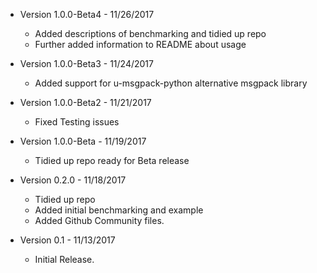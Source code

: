 * Version 1.0.0-Beta4 - 11/26/2017
    * Added descriptions of benchmarking and tidied up repo
    * Further added information to README about usage

* Version 1.0.0-Beta3 - 11/24/2017
    * Added support for u-msgpack-python alternative msgpack library

* Version 1.0.0-Beta2 - 11/21/2017
    * Fixed Testing issues

* Version 1.0.0-Beta - 11/19/2017
    * Tidied up repo ready for Beta release

* Version 0.2.0 - 11/18/2017
    * Tidied up repo
    * Added initial benchmarking and example
    * Added Github Community files.

* Version 0.1 - 11/13/2017
    * Initial Release.
